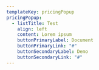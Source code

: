 ```yaml
---
templateKey: pricingPopup
pricingPopup:
  - listTitle: Test
    align: left
    content: L﻿orem ipsum
    buttonPrimaryLabel: Document
    buttonPrimaryLink: "#"
    buttonSecondaryLabel: Demo
    buttonSecondaryLink: "#"
---
```


